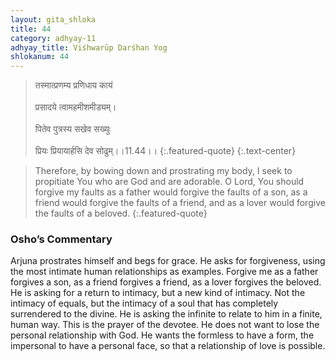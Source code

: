 ```yaml
---
layout: gita_shloka
title: 44
category: adhyay-11
adhyay_title: Viśhwarūp Darśhan Yog
shlokanum: 44
---
```


> तस्मात्प्रणम्य प्रणिधाय कायं<br><br>प्रसादये त्वामहमीशमीड्यम्।<br><br>पितेव पुत्रस्य सखेव सख्युः<br><br>प्रियः प्रियायार्हसि देव सोढुम्।।11.44।।
{:.featured-quote} 
{:.text-center}

> Therefore, by bowing down and prostrating my body, I seek to propitiate You who are God and are adorable. O Lord, You should forgive my faults as a father would forgive the faults of a son, as a friend would forgive the faults of a friend, and as a lover would forgive the faults of a beloved.
{:.featured-quote}

### Osho’s Commentary
Arjuna prostrates himself and begs for grace. He asks for forgiveness, using the most intimate human relationships as examples. Forgive me as a father forgives a son, as a friend forgives a friend, as a lover forgives the beloved.
He is asking for a return to intimacy, but a new kind of intimacy. Not the intimacy of equals, but the intimacy of a soul that has completely surrendered to the divine.
He is asking the infinite to relate to him in a finite, human way. This is the prayer of the devotee. He does not want to lose the personal relationship with God. He wants the formless to have a form, the impersonal to have a personal face, so that a relationship of love is possible.
